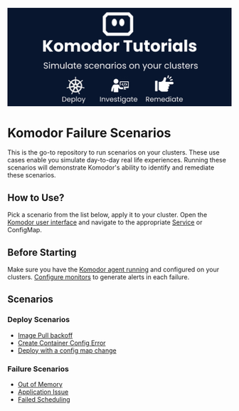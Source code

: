 ![banner](./assets/img/repo-banner.png)

# Komodor Failure Scenarios

This is the go-to repository to run scenarios on your clusters. These use cases  enable you simulate  day-to-day real life experiences. Running these scenarios will demonstrate Komodor's ability to identify and remediate these scenarios.


## How to Use?
Pick a scenario from the list below, apply it to your cluster. Open the [Komodor user interface](https://app.komodor.com/services) and navigate to the appropriate [Service](https://app.komodor.com/services) or ConfigMap.


## Before Starting

Make sure you have the [Komodor agent running](https://docs.komodor.com/Learn/Install-Komodor-Agent.html) and configured on your clusters.
[Configure monitors](https://app.komodor.com/main/monitors) to generate alerts in each failure.


## Scenarios

### Deploy Scenarios
- [Image Pull backoff](./deploys-scenarios/failed-deploy-image-pull-backoff)  
- [Create Container Config Error](./deploys-scenarios/failed-deploy-creation-config-error)
- [Deploy with a config map change](./deploys-scenarios/a-simple-deploy-with-a-configmap-change/)


### Failure Scenarios
- [Out of Memory](./failure-scenarios/OOMKilled)
- [Application Issue](./failure-scenarios/application-error-with-exception)
- [Failed Scheduling](./failure-scenarios/failed-to-schedule-pods)
